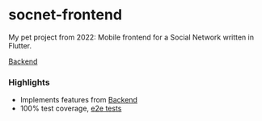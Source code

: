 # socnet-frontend

My pet project from 2022: Mobile frontend for a Social Network written in Flutter.

[Backend](https://github.com/k0marov/go-socnet)

### Highlights

- Implements features from [Backend](https://github.com/k0marov/go-socnet)
- 100% test coverage, [e2e tests](./test/e2e)